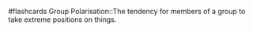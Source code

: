 #flashcards 
Group Polarisation::The tendency for members of a group to take extreme positions on things.